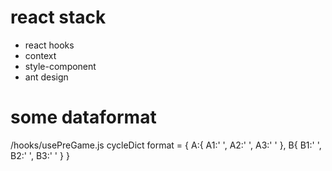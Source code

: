 # react stack
- react hooks
- context
- style-component
- ant design


# some dataformat
/hooks/usePreGame.js
cycleDict format = {
        A:{
            A1:' ',
            A2:' ',
            A3:' '
        },
        B{
            B1:' ',
            B2:' ',
            B3:' '
        }
    }